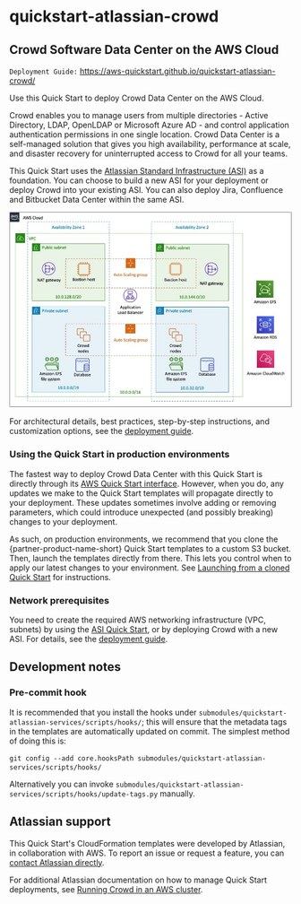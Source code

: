 # quickstart-atlassian-crowd
## Crowd Software Data Center on the AWS Cloud
`Deployment Guide:` https://aws-quickstart.github.io/quickstart-atlassian-crowd/


Use this Quick Start to deploy Crowd Data Center on the AWS Cloud.

Crowd enables you to manage users from multiple directories - Active Directory, LDAP, OpenLDAP or Microsoft Azure AD - and control application authentication permissions in one single location. Crowd Data Center is a self-managed solution that gives you high availability, performance at scale, and disaster recovery for uninterrupted access to Crowd for all your teams.

This Quick Start uses the [Atlassian Standard Infrastructure (ASI)](https://fwd.aws/xYyYy) as a foundation. You can choose to build a new ASI for your deployment or deploy Crowd into your existing ASI. You can also deploy Jira, Confluence and Bitbucket Data Center within the same ASI.

![Quick Start architecture for Crowd on AWS](/docs/images/architecture_diagram.png)

For architectural details, best practices, step-by-step instructions, and customization options, see the
[deployment guide](https://aws-quickstart.github.io/quickstart-atlassian-crowd/).

### Using the Quick Start in production environments

The fastest way to deploy Crowd Data Center with this Quick Start is directly through its [AWS Quick Start interface](https://aws.amazon.com/quickstart/architecture/crowd). However, when you do, any updates we make to the Quick Start templates will propagate directly to your deployment. These updates sometimes involve adding or removing parameters, which could introduce unexpected (and possibly breaking) changes to your deployment.

As such, on production environments, we recommend that you clone the {partner-product-name-short} Quick Start templates to a custom S3 bucket. Then, launch the templates directly from there. This lets you control when to apply our latest changes to your environment. See [Launching from a cloned Quick Start](https://aws-quickstart.github.io/quickstart-atlassian-crowd/#_launching_from_a_cloned_quick_start_recommended_for_production) for instructions. 

### Network prerequisites

You need to create the required AWS networking infrastructure
(VPC, subnets) by using the [ASI Quick Start](https://fwd.aws/xYyYy), or by deploying Crowd with a new ASI.
For details, see the [deployment guide](https://aws-quickstart.github.io/quickstart-atlassian-crowd/).

## Development notes

### Pre-commit hook

It is recommended that you install the hooks under `submodules/quickstart-atlassian-services/scripts/hooks/`; this will
ensure that the metadata tags in the templates are automatically updated on
commit. The simplest method of doing this is:

    git config --add core.hooksPath submodules/quickstart-atlassian-services/scripts/hooks/

Alternatively you can invoke
`submodules/quickstart-atlassian-services/scripts/hooks/update-tags.py`
manually.

## Atlassian support

This Quick Start's CloudFormation templates were developed by Atlassian, in collaboration with AWS. To report an issue or request a feature, you can [contact Atlassian directly](https://support.atlassian.com/contact/#/).

For additional Atlassian documentation on how to manage Quick Start deployments, see [Running Crowd in an AWS cluster](https://confluence.atlassian.com/x/9uOJOw).

